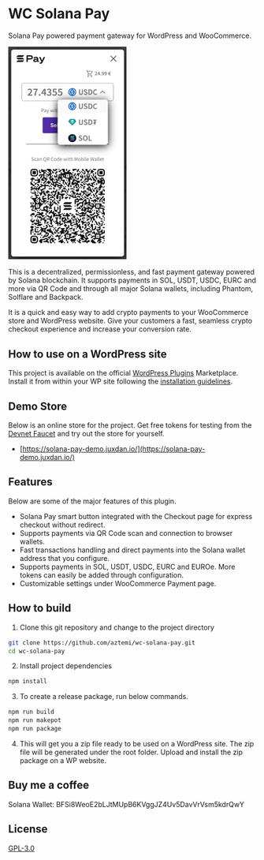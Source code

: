 # WC Solana Pay

Solana Pay powered payment gateway for WordPress and WooCommerce.

<img src="/.wordpress.org/assets/screenshot-3.png" alt="WC Solana Pay demo screenshot" width="240">

This is a decentralized, permissionless, and fast payment gateway powered by Solana blockchain.
It supports payments in SOL, USDT, USDC, EURC and more via QR Code and through all major Solana wallets, including Phantom, Solflare and Backpack.

It is a quick and easy way to add crypto payments to your WooCommerce store and WordPress website. Give your customers a fast, seamless crypto checkout experience and increase your conversion rate.

## How to use on a WordPress site

This project is available on the official [WordPress Plugins](https://wordpress.org/plugins/wc-solana-pay/) Marketplace. Install it from within your WP site following the [installation guidelines](https://wordpress.org/plugins/wc-solana-pay/#installation).

## Demo Store

Below is an online store for the project. Get free tokens for testing from the [Devnet Faucet](https://apps.aztemi.com/wc-solana-pay/faucet/) and try out the store for yourself.

- [https://solana-pay-demo.juxdan.io/](https://solana-pay-demo.juxdan.io/)

## Features

Below are some of the major features of this plugin.

- Solana Pay smart button integrated with the Checkout page for express checkout without redirect.
- Supports payments via QR Code scan and connection to browser wallets.
- Fast transactions handling and direct payments into the Solana wallet address that you configure.
- Supports payments in SOL, USDT, USDC, EURC and EUROe. More tokens can easily be added through configuration.
- Customizable settings under WooCommerce Payment page.

## How to build

1. Clone this git repository and change to the project directory

```bash
git clone https://github.com/aztemi/wc-solana-pay.git
cd wc-solana-pay
```

2. Install project dependencies

```bash
npm install
```

3. To create a release package, run below commands.

```bash
npm run build
npm run makepot
npm run package
```

4. This will get you a zip file ready to be used on a WordPress site. The zip file will be generated under the root folder. Upload and install the zip package on a WP website.

## Buy me a coffee

Solana Wallet: BFSi8WeoE2bLJtMUpB6KVggJZ4Uv5DavVrVsm5kdrQwY

## License

[GPL-3.0](./LICENSE.txt)
